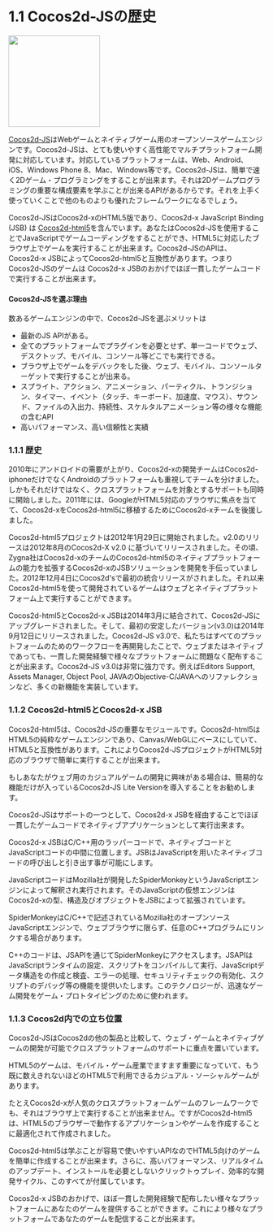 # 1.1 Cocos2d-JSの歴史

<img src="http://files.cocos2d-x.org/images/orgsite/logo.png" height=180>

[Cocos2d-JS](https://github.com/cocos2d/cocos2d-js)はWebゲームとネイティブゲーム用のオープンソースゲームエンジンです。Cocos2d-JSは、とても使いやすく高性能でマルチプラットフォーム開発に対応しています。対応しているプラットフォームは、Web、Android、iOS、Windows Phone 8、Mac、Windows等です。Cocos2d-JSは、簡単で速く2Dゲーム・プログラミングをすることが出来ます。それは2Dゲームプログラミングの重要な構成要素を学ぶことが出来るAPIがあるからです。それを上手く使っていくことで他のものよりも優れたフレームワークになるでしょう。

Cocos2d-JSはCocos2d-xのHTML5版であり、Cocos2d-x JavaScript Binding (JSB) は [Cocos2d-html5](https://github.com/cocos2d/cocos2d-html5)を含んでいます。あなたはCocos2d-JSを使用することでJavaScriptでゲームコーディングをすることができ、HTML5に対応したブラウザ上でゲームを実行することが出来ます。Cocos2d-JSのAPIは、Cocos2d-x JSBによってCocos2d-html5と互換性があります。つまりCocos2d-JSのゲームは Cocos2dｰx JSBのおかげでほぼ一貫したゲームコードで実行することが出来ます。

#### Cocos2d-JSを選ぶ理由
数あるゲームエンジンの中で、Cocos2d-JSを選ぶメリットは

* 最新のJS APIがある。
* 全てのプラットフォームでプラグインを必要とせず、単一コードでウェブ、デスクトップ、モバイル、コンソール等どこでも実行できる。
* ブラウザ上でゲームをデバックをした後、ウェブ、モバイル、コンソールターゲットで実行することが出来る。
* スプライト、アクション、アニメーション、パーティクル、トランジション、タイマー、イベント（タッチ、キーボード、加速度、マウス）、サウンド、ファイルの入出力、持続性、スケルタルアニメーション等の様々な機能の含むAPI
* 高いパフォーマンス、高い信頼性と実績


### 1.1.1 歴史

2010年にアンドロイドの需要が上がり、Cocos2d-xの開発チームはCocos2d-iphoneだけでなくAndroidのプラットフォームも重視してチームを分けました。しかもそれだけではなく、クロスプラットフォームを対象とするサポートも同時に開始しました。2011年には、GoogleがHTML5対応のブラウザに焦点を当てて、Cocos2d-xをCocos2d-html5に移植するためにCocos2d-xチームを後援しました。

Cocos2d-html5プロジェクトは2012年1月29日に開始されました。v2.0のリリースは2012年8月のCocos2d-X v2.0 に基づいてリリースされました。その頃、Zygna社はCocos2d-xのチームのCocos2d-html5のネイティブプラットフォームの能力を拡張するCocos2d-xのJSBソリューションを開発を手伝っていました。2012年12月4日にCocos2d'sで最初の統合リリースがされました。それ以来Cocos2d-html5を使って開発されているゲームはウェブとネイティブプラットフォーム上で実行することができます。

Cocos2d-html5とCocos2d-x JSBは2014年3月に結合されて、Cocos2d-JSにアップグレードされました。そして、最初の安定したバージョン(v3.0)は2014年9月12日にリリースされました。Cocos2d-JS v3.0で、私たちはすべてのプラットフォームのためのワークフローを再開発したことで、ウェブまたはネイティブであっても、一貫した開発経験で様々なプラットフォームに問題なく配布することが出来ます。Cocos2d-JS v3.0は非常に強力です。例えばEditors Support, Assets Manager, Object Pool, JAVAのObjective-C/JAVAへのリファレクションなど、多くの新機能を実装しています。

### 1.1.2 Cocos2d-html5とCocos2d-x JSB

Cocos2d-html5は、Cocos2d-JSの重要なモジュールです。Cocos2d-html5はHTML5の純粋なゲームエンジンであり、Canvas/WebGLにベースにしていて、HTML5と互換性があります。これによりCocos2d-JSプロジェクトがHTML5対応のブラウザで簡単に実行することが出来ます。

もしあなたがウェブ用のカジュアルゲームの開発に興味がある場合は、簡易的な機能だけが入っているCocos2d-JS Lite Versionを導入することをお勧めします。

Cocos2d-JSはサポートの一つとして、Cocos2d-x JSBを経由することでほぼ一貫したゲームコードでネイティブアプリケーションとして実行出来ます。

Cocos2d-x JSBはC/C++用のラッパーコードで、ネイティブコードとJavaScriptコードの中間に位置します。JSBはJavaScriptを用いたネイティブコードの呼び出しと引き出す事が可能にします。

JavaScriptコードはMozilla社が開発したSpiderMonkeyというJavaScriptエンジンによって解釈され実行されます。そのJavaScriptの仮想エンジンはCocos2d-xの型、構造及びオブジェクトをJSBによって拡張されています。

SpiderMonkeyはC/C++で記述されているMozilla社のオープンソースJavaScriptエンジンで、ウェブブラウザに限らず、任意のC++プログラムにリンクする場合があります。


C++のコードは、JSAPIを通じてSpiderMonkeyにアクセスします。JSAPIはJavaScriptランタイムの設定、スクリプトをコンパイルして実行、JavaScriptデータ構造をの作成と検査、エラーの処理、セキュリティチェックの有効化、スクリプトのデバッグ等の機能を提供いたします。このテクノロジーが、迅速なゲーム開発をゲーム・プロトタイピングのために使われます。


### 1.1.3 Cocos2d内での立ち位置

Cocos2d-JSはCocos2dの他の製品と比較して、ウェブ・ゲームとネイティブゲームの開発が可能でクロスプラットフォームのサポートに重点を置いています。

HTML5のゲームは、モバイル・ゲーム産業でますます重要になっていて、もう既に数えきれないほどのHTML5で利用できるカジュアル・ソーシャルゲームがあります。

たとえCocos2d-xが人気のクロスプラットフォームゲームのフレームワークでも、それはブラウザ上で実行することが出来ません。ですがCocos2d-html5は、HTML5のブラウザーで動作するアプリケーションやゲームを作成することに最適化されて作成されました。

Cocos2d-html5は学ぶことが容易で使いやすいAPIなのでHTML5向けのゲームを簡単に作成することが出来ます。さらに、高いパフォーマンス、リアルタイムのアップデート、インストールを必要としないクリックトゥプレイ、効率的な開発サイクル、このすべてが付属しています。

Cocos2d-x JSBのおかげで、ほぼ一貫した開発経験で配布したい様々なプラットフォームにあなたのゲームを提供することができます。これにより様々なプラットフォームであなたのゲームを配信することが出来ます。


